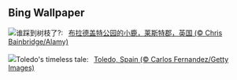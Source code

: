 ## Bing Wallpaper
![](https://www.bing.com/th?id=OHR.BradgateFallow_ZH-CN1852334581_UHD.jpg&w=1000)谁踩到树枝了?:&nbsp;&ensp;[布拉德盖特公园的小鹿，莱斯特郡，英国 (© Chris Bainbridge/Alamy)](https://www.bing.com/th?id=OHR.BradgateFallow_ZH-CN1852334581_UHD.jpg)
<br><br/>
![](https://www.bing.com/th?id=OHR.TajoRiver_EN-US3801665254_UHD.jpg&w=1000)Toledo's timeless tale:&nbsp;&ensp;[Toledo, Spain (© Carlos Fernandez/Getty Images)](https://www.bing.com/th?id=OHR.TajoRiver_EN-US3801665254_UHD.jpg)
<br><br/>

